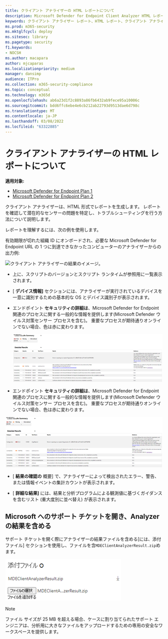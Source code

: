 ```yaml
---
title: クライアント アナライザーの HTML レポートについて
description: Microsoft Defender for Endpoint Client Analyzer HTML レポートを分析する方法について説明します。
keywords: クライアント アナライザー レポート、HTML レポート、クライアント アナライザー
ms.prod: m365-security
ms.mktglfcycl: deploy
ms.sitesec: library
ms.pagetype: security
f1.keywords:
- NOCSH
ms.author: macapara
author: mjcaparas
ms.localizationpriority: medium
manager: dansimp
audience: ITPro
ms.collection: m365-security-compliance
ms.topic: conceptual
ms.technology: m365d
ms.openlocfilehash: ab6a23d1f2c8893a86fb6432ab9fece95a10006c
ms.sourcegitcommit: bdd6ffc6ebe4e6cb212ab22793d9513dae6d798c
ms.translationtype: MT
ms.contentlocale: ja-JP
ms.lasthandoff: 03/08/2022
ms.locfileid: "63322885"
---
```

# <a name="understand-the-client-analyzer-html-report"></a>クライアント アナライザーの HTML レポートについて

**適用対象:**
- [Microsoft Defender for Endpoint Plan 1](https://go.microsoft.com/fwlink/?linkid=2154037)
- [Microsoft Defender for Endpoint Plan 2](https://go.microsoft.com/fwlink/?linkid=2154037)

クライアント アナライザーは、HTML 形式でレポートを生成します。 レポートを確認して潜在的なセンサーの問題を特定し、トラブルシューティングを行う方法について説明します。

レポートを理解するには、次の例を使用します。

 有効期限が切れた組織 ID にオンボードされ、必要な Microsoft Defender for Endpoint URL の 1 つに到達できなかったコンピューターのアナライザーからの出力例:

![クライアント アナライザーの結果のイメージ。](images/147cbcf0f7b6f0ff65d200bf3e4674cb.png)

- 上に、スクリプトのバージョンとスクリプト ランタイムが参照用に一覧表示されます。
- [ **デバイス情報]** セクションには、アナライザーが実行されているデバイスを一意に識別するための基本的な OS とデバイス識別子が表示されます。
- エンドポイント **セキュリティの詳細は**、Microsoft Defender for Endpoint 関連のプロセスに関する一般的な情報を提供します(Microsoft Defender ウイルス対策センサー プロセスを含む)。 重要なプロセスが期待通りオンラインでない場合、色は赤に変わります。

  ![クライアント アナライザーの詳細な結果のイメージ](images/85f56004dc6bd1679c3d2c063e36cb80.png)

-   エンドポイント **セキュリティの詳細は**、Microsoft Defender for Endpoint 関連のプロセスに関する一般的な情報を提供します(Microsoft Defender ウイルス対策センサー プロセスを含む)。 重要なプロセスが期待通りオンラインでない場合、色は赤に変わります。

  ![クライアント アナライザーの詳細な結果のイメージ。](images/85f56004dc6bd1679c3d2c063e36cb80.png)

-   [ **結果の確認の** 概要] で、アナライザーによって検出されたエラー、警告、または情報イベントの集計カウントが表示されます。

-   [ **詳細な結果]** には、結果と分析プログラムによる観測値に基づくガイダンスを含むリスト (重大度別に並べ替え) が表示されます。

## <a name="open-a-support-ticket-to-microsoft-and-include-the-analyzer-results"></a>Microsoft へのサポート チケットを開き、Analyzer の結果を含める

サポート チケットを開く際にアナライザーの結果ファイルを含める[には、[](contact-support.md#open-a-service-request)添付ファイル] セクションを使用し、ファイルを含`MDEClientAnalyzerResult.zip`めます。

![添付ファイルプロンプトの画像。](images/508c189656c3deb3b239daf811e33741.png)

> [!NOTE]
> ファイル サイズが 25 MB を超える場合、ケースに割り当てられたサポート エンジニアは、分析用に大きなファイルをアップロードするための専用の安全なワークスペースを提供します。
